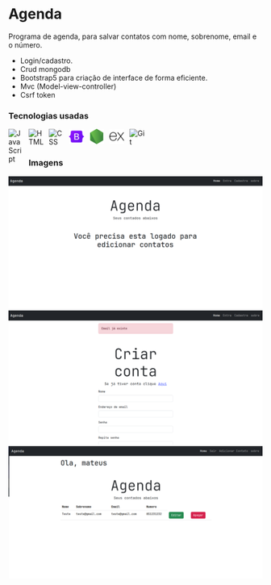 # Agenda
Programa de agenda, para salvar contatos com nome, sobrenome, email e o número.
- Login/cadastro.
- Crud mongodb
- Bootstrap5 para criação de interface de forma eficiente.
- Mvc (Model-view-controller)
- Csrf token
### Tecnologias usadas

<img 
    align="left" 
    alt="JavaScript" 
    title="JavaScript"
    width="30px" 
    style="padding-right: 10px;" 
    src="https://cdn.jsdelivr.net/gh/devicons/devicon@latest/icons/javascript/javascript-original.svg" 
/>

<img 
    align="left" 
    alt="HTML"
    title="HTML" 
    width="30px" 
    style="padding-right: 10px;" 
    src="https://cdn.jsdelivr.net/gh/devicons/devicon@latest/icons/html5/html5-original.svg" 
/>

<img 
    align="left" 
    alt="CSS" 
    title="CSS"
    width="30px" 
    style="padding-right: 10px;" 
    src="https://cdn.jsdelivr.net/gh/devicons/devicon@latest/icons/css3/css3-original.svg" 
/>

<img 
    align="left" 
    alt="Bootstrap5" 
    title="Bootstrap5"
    width="30px" 
    style="padding-right: 10px;" 
    src="https://github.com/devicons/devicon/blob/v2.17.0/icons/bootstrap/bootstrap-original.svg" 
/>


<img 
    align="left" 
    alt="Node.js" 
    title="Node.js"
    width="30px" 
    style="padding-right: 10px;" 
    src="https://github.com/devicons/devicon/blob/v2.16.0/icons/nodejs/nodejs-original.svg" 
/>

<img 
    align="left" 
    alt="Express.js" 
    title="Express.js"
    width="30px" 
    style="padding-right: 10px;" 
    src="https://github.com/devicons/devicon/blob/v2.16.0/icons/express/express-original.svg" 
/>


<img 
    align="left" 
    alt="Git" 
    title="Git"
    width="30px" 
    style="padding-right: 10px;" 
    src="https://cdn.jsdelivr.net/gh/devicons/devicon@latest/icons/git/git-original.svg" 
/>
<br><br>
### Imagens


![cadastro](./Agenda.png)
![cadastro](./Agenda_cadastro.png)
![cadastro](./Agenda_contatos.png)

